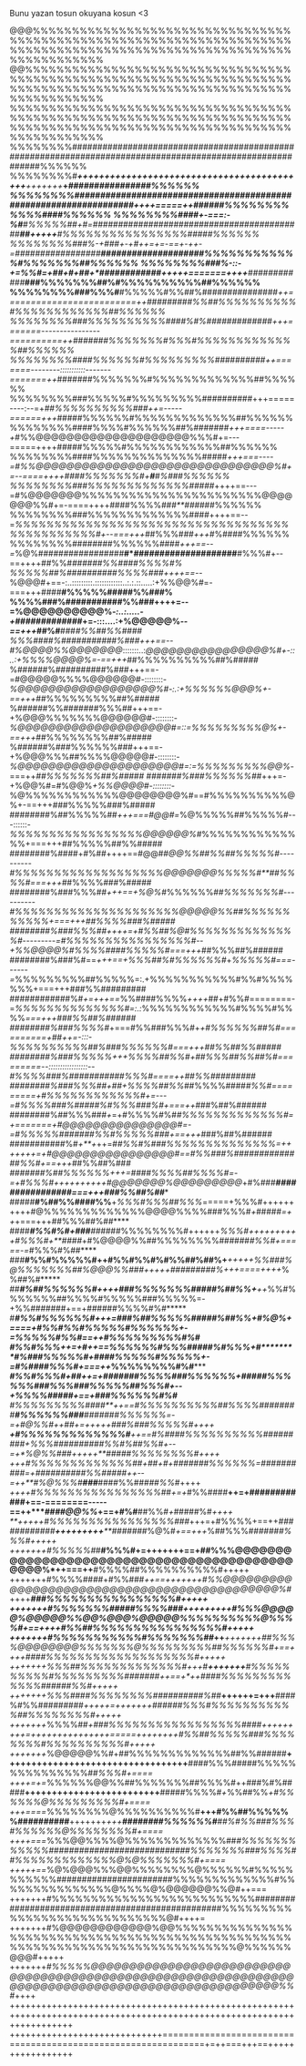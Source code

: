 Bunu yazan tosun okuyana kosun <3

@@@%%%%%%%%%%%%%%%%%%%%%%%%%%%%%%%%%%%%%%%%%%%%%%%%%%%%%%%%%%%%%%%%%%%%%%%%%%%%%%%%%%%%%%%%%%%%%%%%%%%%%%%%%%%%%%%%%%%%%
@@%%%%%%%%%%%%%%%%%%%%%%%%%%%%%%%%%%%%%%%%%%%%%%%%%%%%%%%%%%%%%%%%%%%%%%%%%%%%%%%%%%%%%%%%%%%%%%%%%%%%%%%%%%%%%%%%%%%%%%
%%%%%%%%%%%%%%%%%%%%%%%%%%%%%%%%%%%%%%%%%%%%%%%%%%%%%%%%%%%%%%%%%%%%%%%%%%%%%%%%%%%%%%%%%%%%%%%%%%%%%%%%%%%%%%%%%%%%%%%%
%%%%%%%%##########################################################################################################%%%%%%
%%%%%%%%#************++*+++**++*++++++++++++++++++++++*++++++*+++++***+++**+++++++***+************################%%%%%%
%%%%%%%%#**####*#############################################################*+++***+=====++######%%%%%%%%%%%%####%%%%%%
%%%%%%%%####+-===:-%#**#%%%%%##+#=###########################**###############****##+++++***#%%%%%%%%%%%%%%%%#####%%%%%%
%%%%%%%%###%-+###+-+#++=+=-*==+-++-=#################**************#################*****###%%%%%%%%%%%%#%%%%%%%##%%%%%%
%%%%%%%%###%*-::-+=%%#*=+##+*#+*##+*############*****+++++=======++++**########**####***###%%%%%%%##%#%%%%%%%%%%##%%%%%%
%%%%%%%%###%%%#**#%%%%%#%%##%###############***++=========================++#########%%##%%%%%%%%%%#%%%%%%%%%%%%##%%%%%%
%%%%%%%%###%%%%%%%%%%####%#%#############*+++=======----------------==========++#######%%%%%%%#%%%#%%%%%%%%%%%%%##%%%%%%
%%%%%%%%####%%%%%%#%%%%%%%%%##########*++=======--------:::::::::::-------=======++*#######%%%%%%%#%%%%%%%%%%%%%##%%%%%%
%%%%%%%%###%%%%%#%%%%%%%%%##########+++=====----:--=+*##%%%%%%%%%%###++=-----======+++*#####%%%%%%#%%%%%%%%%%%%%##%%%%%%
%%%%%%%%####%%%%#%%%%%%##%#######*+++====-----+*#%%@@@@@@@@@@@@@@@@@@@@%%%#+=---=====++++#####%%%%%#%%%%%%%%%%%%##%%%%%%
%%%%%%%%####%%%%%%%%%%%%%%#####*+++===----=#%%@@@@@@@@@@@@@@@@@@@@@@@@@@@@@@@%#+=--====++++####%%%%%%%#+**#**#%###%%%%%%
%%%%%%%%###%%%%%%%%%%%%%#####*++++==---=#%@@@@@@@%%%%%%%%%%%%%%%%%%%%%%%@@@@@@@%%#+=-====++++####%%%%*###**###*###%%%%%%
%%%%%%%%###%%%%%%%%%%%%%####++++==--=*%%%%%%%%%%%%%%%%%%%%%%%%%%%%%%%%%%%%%%%%%%%%%%#+--===+++*##%%%#*##+++*#%####%%%%%%
%%%%%%%%########%%%%%%####*+++==--=*%@%#################**#*####################**#%%%#+--==++++##%%#*######%%####%%%%#%
%%%%%##%##########%%%%###++++==--*%@@@#+==-:..:::::::::.::::::::::::..:.:.::.....:+%%@@%#=-===+++####**#%%%%%#####%%###%
%%%%###%###########%%###++++=--=%@@@@@@@@@@%*-:..:.....-+#############*+=-:::....:+%@@@@@%*--==+++*##%#**###*#%%##%%####
%%%####%###########%###+++==--#%@@@@%%@@@@@@@*:::::::..:*@@@@@@@@@@@@@@@@%#+-::..:+%%%%@@@@%=-==+++*##%%%%%%%%%%##%#####
%######%##########%###+++==-=#@@@@@%%%%@@@@@@#-::::::::-*%@@@@@@@@@@@@@@@@@@%#-:.:+%%%%%%@@@%+-==+++*##%%%%%%%%%##%#####
%######%%#######%%%##+++==-+%@@@%%%%%%%@@@@@@#-::::::::-*%@@@@@@@@@@@@@@@@@@@@#=::=%%%%%%%%%@%+-==+++*##%%%%%%%%##%#####
%######%###%%%%%%###+++==-+%@@@%%%##%%%%@@@@@#-::::::::-*%@@@@@@@@@@@@@@@@@@@@@#=:=%%%%%%%%%@@%*-===++*##%%%%%%%##%#####
#######%###%%%%%%##*+++=-+%@@%#=#%@@%*+%%@@@@#-::::::::-*%@%%%%%%%%%%%%@@@@@@@@%#==#%%%%%%%%%%@%+-==+++###%%%%%###%#####
########%##%%%%%##*+++===#@@#=*%@%%%%%##%%%%%#---::::::-*%%%%%%%%%%%%%%%%%@@@@@@%#*%%%%%%%%%%%%%%+===+++##%%%%%##%%#####
########%####+#%##++++==#@@#*#@@%%##%%##%%%%%#----------#%%%%%%%%%%%%%%%%%%%@@@@@@@%%%%%#**##%%%%#===+++*##%%%%###%#####
########%###%%%##*+++==+%@%*#%%%%%%#*#%%%%%%%#----------#%%%%%%%%%%%%%%%%%%%%%@@@@@%%##%%%%%%%%%%%+===+++##%%%%###%#####
########%###%%%##++++=+#%%##%@#%%%%%%%%%%%%%%#---------=#%%%%%%%%%%%%%%%%#--+%%@@@@%#%%%%####%%%%%#===+++*##%%%##%######
########%###%#==*+++==+%%%##%#%%%%%%#*+*%%%%%#===------=*%%%%%%%%%##%%%%%=:.+%%%%%%%%%%%#%%#%%%%%%%+===+++###%%#########
############%#*+=+++==*%%####%%%%*++++*##+#%%#========-=*%%%%%%%%%%%%%%#=:.:*%%%%%%%%%%%%#%%%%#%%%%*===+++###%%##%######
########%###%%%%#*+===#%%###%%%#+*+#%%%%%%##%#==========+##*********++=-:::-*%%%%%%%%%%##%###%%%%%%#===+++*##%%##%%#####
########%###%%%%%*+++*%%%%##%%#+##%%%#*#%%##%#=========--:::::::::::::::::--#%%%%###%###########%%%#====++*##%%#########
########%###%%%##*+##+%%%%##%%*##%%%%####*#%%#=========+#%%%%%%%%%%%%#+=---=#%%%%###%#####%#%%%###%#+===++*###%##%######
########%##%%%###*+*=+#%%%%#%#*#%%%%%%%%%%%%%#=+=======+#@@@@@@@@@@@@@@@#=-=#%%%%%#######%%#%%%%%###+==+++*###%##%######
###########%#*+**+*++=#*#%%#%###%%%%%%%%%%%%%%=+++++++=+#@@@@@@@@@@@@@@@@#==#%%###%##############%%#+==+++*##%%##%##***#
######*#%##%%%%%%*+++=####%%%%##%%%%#=-=+#%%%#++++++++++#@@@@@@@%@@@@@@@@@*+#%###***################===+++###%%##%##****
#####**#%##%%####%%**+*%%%#%%%##%%%*=====+%%%#++++++++++#@%%%%%%%%%%%%%@@@@%%%%###%%%#*+*#####*=++*+===+++##%%%##%##****
####***#%%#%#+###**##*####%%%%%%%%#++++++*%%%#++++++++++#%%%#+**####*+#%@@@@%%##%%%%%%%%######*#%%#+=====-=*#%%%#%##****
###****#%%#%%%%%#**++**#%%#%%#%#%%#******#%##%+****+++++%%###%@%%%%%%%##%@@@%%###+++++#########%++*+====++++*%%##%#*****
##*****#%##%%%%%%#*++++*##*#%%%%%%%#*####%##%%+******++*%%#%%%%%%%##%%%%#%%%%%###%%%%%=-+%%#######+==+######%%%%#%#*****
#******#%%#%%%%%%#**+++=*###%##%%%%%#####%##%%+*********#%@%+====+#%%#%%#%%%%%#%%%%%%+-=%%%%%#%%#*==++#%%%%%%%%%#%#*****
*******#%%#%%%*++=+#*++==*%%%%%%#%%%#####%#%%%+#********#%###%%%%%#*+####%%%%%#%%%%%+-=#%####%%%#+===++*%%%%%%%%#%#*****
*******#%%#%%%#***+##*++=+#######%%%%###%%%%%%+####*****#%%%%%%###%%%###%%%%%##%%%#+--+%%%%#####+==+***###%%%%%%#%#*****
*******#%%%%%%%%%####**++==*#%%%%%%%%%%##%%%%#*#######**#%%%%%%###**#######%%%%%%*=-=+#@%%#++##+=+++++###%###%%%%%#*++++
******+#%%%%%%%%%%%%%#**++==*#%####%%%%%%%%%%#*########+*%%%##########%%#%##%%#+--=+**%@%%###*+++++**#####%%%%%%%%#*++++
****+++#%%%%%%%%%%%%%##*+##+#+*#######%%%%%%*=##########=+##########%%#####++--=++**#*%@%%%#**###***####%%##*###%%#*++++
***++++#%%%%%%%%%%%%%%%%#*#*+=+*#%%####**++=+############+==-========-----==++****####@@%%*+==+#%#**##%%#*+*#####%#*++++
**+++++#%%%%%%%%%%%%%%%%###*+++=+#%%%%+==++*############*****++++++++**+*****#######*%@%#*+==+++*%##%%%#*######%%%#+++++
+++++++#%%%%%#*#**#%%%#+=+++++++==+##%%%@@@@@@@@@@@@@@@@@@@@@@@@@@@@@@@@@@@@@@@@@@@@@@%*++===++**#%%%%##%%%%%%%%%%#+++++
+++++++#%%%%##*##*+#%%###*++==+++++++#%%@@@@@@@@@@@@@@@@@@@@@@@@@@@@@@@@@@@@@@@@@@@@%#*++++****###%%%%%%%%%%%%%%%%#+++++
+++++++#%%%%%%%#####%%%%###*+++**++++++#%%%@@@@@%@@@@@%%@@%@@@%@@@@@%%%%%%%%%%@%%%%#+==++++**#%%##%%%%%%%%%%%%%%%%#+++++
+++++++#%%%%%%%%%%%#%%%%%%%##*++***+++++++##%%%%@@@@@@@@%%%%%%%@%%%%%%%%%##%%%%%%#+==++++**####%%%%%%%%%%%%%%%%%%%#+++++
+++++++*%%%##%%%%%%%%%%%%%#***+++*#***+++++++**#%%%%%%%%%%#%%%%%%%%%#######+**+==+*++**##**##%%%%%%%%%%%%%######%%#+++++
+++++++*%%%#*###%%%%%%%%##########%##***++++++=+++**####%#%%#########*+++++=+++++++######%%%#%%%%%%%%%%%##%%%%%%%%#+++++
+++++++*%%%%##*+###%%%%%%%%%%%%%%%%%####***+++++++++=+++++++++++++++=====++++++++*#%%##%%%%%###%%%%%%%%#%%%%%%%%%%#+++++
+++++++*%@@@@@%%#+##%%%%%%%%%%%%%##%%######**++++++++++++++++++++++++++++++++++**####%%%#####%%%%%%%%%%%%%%%#*#%%%#+====
++++=+=*%%%%%%@@%%##%%%%%%%##%%%%#++###%#%#####**+++++++++++++++++++++++++**#####%%%%#*+*%%##%%*+#%%%%%%@%%%%%%%%%#+====
+++====*%%%%%%%%@%%%%%%%%%%#**+++#%%##%%%%%%##########**+++++++*+++**########%%%%%%#**##%#%%###%%%#%%%%%%@%%%%%%%%#+====
++++===*%%%@@%%%%@%%%%%%%%%%%%%##*#%%%%%%%%%%%%############################%%%%%%%###%%%%##%%%%%%%%%%%%%@%@%%%%%%%#+====
+++++==*%@%@@@%%%@@%%%%%%%%@%%%%%%#%%%%%%%%%%%#######################%%%%%%%%%%%%%#%%%%%%%%%%%%%%%@%%%%@%@@@@@@%%@#++===
+++++++#%%%%%%%%%%%%%%%%%%%%%%%%%%##################################################%%%%%%%%%%%%%%%%%%%%%%%%%%%%%@#++++=
+++++++#%@@@@@@@@@@@@%@@%%%%%%%%%%%%%%%%%%%%%%%%%%%%%%%%%%%%%%%%%%%%%%%%%%%%%%%%%%%%%%%%%%%%%%%%%%%%%%%%@%%%%%%@@@#+++++
+++++++*#%%%%%@@@@@@@@@@@@@@@@@@@@@@@@@@@@@@@@@@@@@@@@@@@@@@@@@@@@@@@@@@@@@@@@@@@@@@@@@@@@@@@@@@@@@@@@@@@@@@@@@@%%#*++++
++++++++++++++++++++++++++++++++++++++++++++++++++++++++++++++++++++++++++++++++++++++++++++++++++++++++++++++++++++++++
+++++++++++++++++++++++++++++==============================================================+=++===+++==+++++++++++++++++
